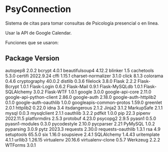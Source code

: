# PsyConnection
Sistema de citas para tomar consultas de Psicología presencial o en linea.

Usar la API de Google Calendar.

Funciones que se usaron:

Package                  Version
------------------------------------
autopep8                 2.0.2
bcrypt                   4.0.1
beautifulsoup4           4.12.2
blinker                  1.5
cachetools               5.3.0
certifi                  2022.9.24
cffi                     1.15.1
charset-normalizer       3.1.0
click                    8.1.3
colorama                 0.4.6
cryptography             40.0.2
distlib                  0.3.6
filelock                 3.8.0
Flask                    2.2.2
Flask-Bcrypt             1.0.1
Flask-Login              0.6.2
Flask-Mail               0.9.1
Flask-MySQLdb            1.0.1
Flask-SQLAlchemy         3.0.2
Flask-WTF                1.0.1
google                   3.0.0
google-api-core          2.11.0
google-api-python-client 2.86.0
google-auth              2.18.0
google-auth-httplib2     0.1.0
google-auth-oauthlib     1.0.0
googleapis-common-protos 1.59.0
greenlet                 2.0.1
httplib2                 0.22.0
idna                     3.4
itsdangerous             2.1.2
Jinja2                   3.1.2
MarkupSafe               2.1.1
mysql                    0.0.3
mysqlclient              2.1.1
oauthlib                 3.2.2
pdfkit                   1.0.0
pip                      22.3
pipenv                   2022.11.5
platformdirs             2.5.3
protobuf                 4.23.0
psycopg2                 2.9.5
pyasn1                   0.5.0
pyasn1-modules           0.3.0
pycodestyle              2.10.0
pycparser                2.21
PyMySQL                  1.0.2
pyparsing                3.0.9
pytz                     2023.3
requests                 2.30.0
requests-oauthlib        1.3.1
rsa                      4.9
setuptools               65.5.0
six                      1.16.0
soupsieve                2.4.1
SQLAlchemy               1.4.43
uritemplate              4.1.1
urllib3                  1.26.15
virtualenv               20.16.6
virtualenv-clone         0.5.7
Werkzeug                 2.2.2
WTForms                  3.0.1
